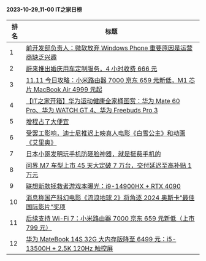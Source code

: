 #### 2023-10-29_11-00  IT之家日榜

| 排名 | 标题|
| --- | ---|
| 1 | [前开发部负责人：微软放弃 Windows Phone 重要原因是运营商缺乏兴趣](https://www.ithome.com/0/728/326.htm) |
| 2 | [蔚来推出婚庆用车定制服务，4 小时收费 666 元](https://www.ithome.com/0/728/270.htm) |
| 3 | [11.11 今日攻略：小米路由器 7000 京东 659 元新低，M1 芯片 MacBook Air 4999 元起](https://www.ithome.com/0/728/290.htm) |
| 4 | [【IT之家开箱】华为运动健康全家桶图赏：华为 Mate 60 Pro、华为 WATCH GT 4、华为 Freebuds Pro 3](https://www.ithome.com/0/728/224.htm) |
| 5 | [增程占了大便宜](https://www.ithome.com/0/728/287.htm) |
| 6 | [受罢工影响，迪士尼推迟上映真人电影《白雪公主》和动画《艾里奥》](https://www.ithome.com/0/728/257.htm) |
| 7 | [日本小哥发明玩手机防砸脸神器，就是挺费手机的](https://www.ithome.com/0/728/241.htm) |
| 8 | [问界 M7 车型上市 45 天大定破 7 万台，交付延迟至高补贴 1 万元](https://www.ithome.com/0/728/279.htm) |
| 9 | [联想新款拯救者游戏本曝光：i9-14900HX + RTX 4090](https://www.ithome.com/0/728/302.htm) |
| 10 | [消息称国产科幻电影《流浪地球 2》将角逐 2024 奥斯卡“最佳国际影片”奖项](https://www.ithome.com/0/728/236.htm) |
| 11 | [后续支持 Wi-Fi 7：小米路由器 7000 京东 659 元新低（上市 799 元）](https://www.ithome.com/0/728/243.htm) |
| 12 | [华为 MateBook 14S 32G 大内存版降至 6499 元：i5-13500H + 2.5K 120Hz 触控屏](https://www.ithome.com/0/728/322.htm) |
